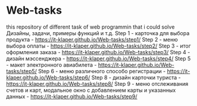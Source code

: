 # Web-tasks
this repository of different task of web programmin that i could solve
Дизайны, задачи, примеры функций и т.д.
Step 1 - карточка для выбора продукта - https://it-klaper.github.io/Web-tasks/step1/
Step 2 - меню выбора оплаты - https://it-klaper.github.io/Web-tasks/step2/
Step 3 - итог оформления заказа - https://it-klaper.github.io/Web-tasks/step3/
Step 4 - дизайн мэссенджера - https://it-klaper.github.io/Web-tasks/step4/
Step 5 - макет электронного авиабилета - https://it-klaper.github.io/Web-tasks/step5/
Step 6 - меню различного способо регистрации - https://it-klaper.github.io/Web-tasks/step6/
Step 8 - дизайн карточки туриста - https://it-klaper.github.io/Web-tasks/step8/
Step 9 - меню отслеживания счетов и карт, модальное окно с добавлением карты и указанных данных - https://it-klaper.github.io/Web-tasks/step9/
